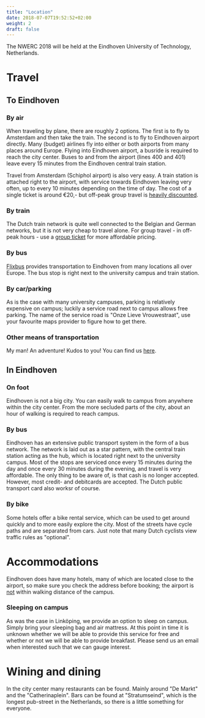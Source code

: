 ```yaml
---
title: "Location"
date: 2018-07-07T19:52:52+02:00
weight: 2
draft: false
---
```

The NWERC 2018 will be held at the Eindhoven University of Technology, Netherlands. 

# Travel
## To Eindhoven
### By air
When traveling by plane, there are roughly 2 options. The first is to fly to Amsterdam and then take the train. The second is to fly to Eindhoven airport directly. Many (budget) airlines fly into either or both airports from many places around Europe.
Flying into Eindhoven airport, a busride is required to reach the city center. Buses to and from the airport (lines 400 and 401) leave every 15 minutes from the Eindhoven central train station.

Travel from Amsterdam (Schiphol airport) is also very easy. A train station is attached right to the airport, with service towards Eindhoven leaving very often, up to every 10 minutes depending on the time of day. The cost of a single ticket is around €20,- but off-peak group travel is <a href='https://www.ns.nl/producten/en/meest-gekocht/p/groepsticket-daluren'>heavily discounted</a>.

### By train
The Dutch train network is quite well connected to the Belgian and German networks, but it is not very cheap to travel alone. For group travel - in off-peak hours - use a <a href='https://www.ns.nl/producten/en/meest-gekocht/p/groepsticket-daluren'>group ticket</a> for more affordable pricing.

### By bus
<a href="www.flixbus.co.uk">Flixbus</a> provides transportation to Eindhoven from many locations all over Europe. The bus stop is right next to the university campus and train station.

### By car/parking
As is the case with many university campuses, parking is relatively expensive on campus; luckily a service road next to campus allows free parking. The name of the service road is "Onze Lieve Vrouwestraat", use your favourite maps provider to figure how to get there.

### Other means of transportation
My man! An adventure! Kudos to you! You can find us <a target="_blank" href='https://goo.gl/maps/Thun6eNwqPk'>here</a>.

## In Eindhoven
### On foot
Eindhoven is not a big city. You can easily walk to campus from anywhere within the city center. From the more secluded parts of the city, about an hour of walking is required to reach campus.

### By bus
Eindhoven has an extensive public transport system in the form of a bus network. The network is laid out as a star pattern, with the central train station acting as the hub, which is located right next to the university campus. Most of the stops are serviced once every 15 minutes during the day and once every 30 minutes during the evening, and travel is very affordable. The only thing to be aware of, is that cash is no longer accepted. However, most credit- and debitcards are accepted. The Dutch public transport card also worksr of course.

### By bike
Some hotels offer a bike rental service, which can be used to get around quickly and to more easily explore the city. Most of the streets have cycle paths and are separated from cars. Just note that many Dutch cyclists view traffic rules as "optional".

# Accommodations
Eindhoven does have many hotels, many of which are located close to the airport, so make sure you check the address before booking; the airport is <u>not</u> within walking distance of the campus.

### Sleeping on campus
As was the case in Linköping, we provide an option to sleep on campus. Simply bring your sleeping bag and air mattress. At this point in time it is unknown whether we will be able to provide this service for free and whether or not we will be able to provide breakfast. Please send us an email when interested such that we can gauge interest.

# Wining and dining
In the city center many restaurants can be found. Mainly around "De Markt" and the "Catherinaplein". Bars can be found at "Stratumseind", which is the longest pub-street in the Netherlands, so there is a little something for everyone.